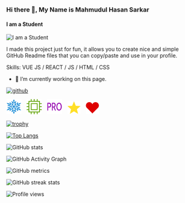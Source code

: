 ### Hi there 👋, My Name is Mahmudul Hasan Sarkar
#### I am a Student
![I am a Student](https://arturssmirnovs.github.io/github-profile-readme-generator/images/banner.png)

I made this project just for fun, it allows you to create nice and simple GitHub Readme files that you can copy/paste and use in your profile.

Skills: VUE JS / REACT / JS / HTML / CSS

- 🔭 I’m currently working on this page. 


[<img src='https://cdn.jsdelivr.net/npm/simple-icons@3.0.1/icons/github.svg' alt='github' height='40'>](https://github.com/Mahmud256)  

<a href='https://archiveprogram.github.com/'><img src='https://raw.githubusercontent.com/acervenky/animated-github-badges/master/assets/acbadge.gif' width='40' height='40'></a> <a href='https://docs.github.com/en/developers'><img src='https://raw.githubusercontent.com/acervenky/animated-github-badges/master/assets/devbadge.gif' width='40' height='40'></a> <a href='https://github.com/pricing'><img src='https://raw.githubusercontent.com/acervenky/animated-github-badges/master/assets/pro.gif' width='40' height='40'></a> <a href='https://stars.github.com/'><img src='https://raw.githubusercontent.com/acervenky/animated-github-badges/master/assets/starbadge.gif' width='35' height='35'></a> <a href='https://docs.github.com/en/github/supporting-the-open-source-community-with-github-sponsors'><img src='https://raw.githubusercontent.com/acervenky/animated-github-badges/master/assets/sponsorbadge.gif' width='35' height='35'></a> 

[![trophy](https://github-profile-trophy.vercel.app/?username=Mahmud256)](https://github.com/ryo-ma/github-profile-trophy)

[![Top Langs](https://github-readme-stats.vercel.app/api/top-langs/?username=Mahmud256)](https://github.com/anuraghazra/github-readme-stats)

![GitHub stats](https://github-readme-stats.vercel.app/api?username=Mahmud256&show_icons=true)  

![GitHub Activity Graph](https://activity-graph.herokuapp.com/graph?username=Mahmud256)  

![GitHub metrics](https://metrics.lecoq.io/Mahmud256)  

![GitHub streak stats](https://streak-stats.demolab.com/?user=Mahmud256)  

![Profile views](https://gpvc.arturio.dev/Mahmud256)  

